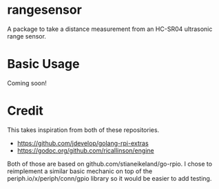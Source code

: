 # rangesensor
A package to take a distance measurement from an HC-SR04 ultrasonic range
sensor.

# Basic Usage

Coming soon!

# Credit
This takes inspiration from both of these repositories.

* https://github.com/jdevelop/golang-rpi-extras
* https://godoc.org/github.com/ricallinson/engine

Both of those are based on github.com/stianeikeland/go-rpio.  I chose to
reimplement a similar basic mechanic on top of the periph.io/x/periph/conn/gpio
library so it would be easier to add testing.


